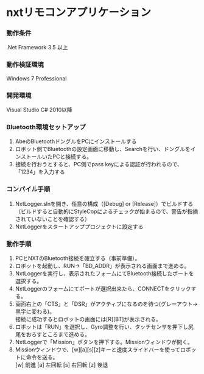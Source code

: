 # nxtリモコンアプリケーション

### 動作条件
.Net Framework 3.5 以上

### 動作検証環境
Windows 7 Professional

### 開発環境
Visual Studio C# 2010以降

### Bluetooth環境セットアップ
1. AbeのBluetoothドングルをPCにインストールする
2. ロボット側でBluetoothの設定画面に移動し、Searchを行い、ドングルをインストールいたPCと接続する。
3. 接続を行おうとすると、PC側でpass keyによる認証が行われるので、「1234」を入力する


### コンパイル手順
1. NxtLogger.slnを開き、任意の構成（[Debug] or [Release]）でビルドする  
（ビルドすると自動的にStyleCopによるチェックが始まるので、警告が指摘されていないことを確認する）
2. NxtLoggerをスタートアッププロジェクトに設定する


### 動作手順
1. PCとNXTのBluetooth接続を確立する（事前準備）。
2. ロボットを起動し、RUN→「BD_ADDR」が表示される画面まで進める。
3. NxtLoggerを実行し、表示されたフォームにてBluetooth接続したポートを選択する。
4. NxtLoggerのフォームにてポートが選択出来たら、CONNECTをクリックする。
5. 画面右上の「CTS」と「DSR」がアクティブになるのを待つ(グレーアウト→黒字に変わる)。  
接続に成功するとロボットの画面には[R][BT]が表示される。
6. ロボットは「RUN」を選択し、Gyro調整を行い、タッチセンサを押下し尻尾をおろすところまで進める。
7. NxtLoggerで「Mission」ボタンを押下する。Missionウィンドウが開く。
8. Missionウィンドウで、[w][a][s][z]キーと速度スライドバーを使ってロボットに命令を送る。  
 [w] 前進 [a] 左回転 [s] 右回転 [z] 後退
